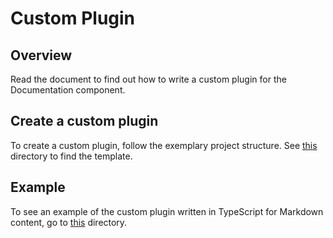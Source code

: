 # Custom Plugin

## Overview

Read the document to find out how to write a custom plugin for the Documentation component.

## Create a custom plugin

To create a custom plugin, follow the exemplary project structure. See [this](../templates/project-structure-templates/plugin) directory to find the template.

## Example

To see an example of the custom plugin written in TypeScript for Markdown content, go to [this](../../packages/markdown-render-engine/src/plugins/tabs) directory.
